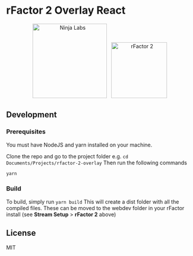 # rFactor 2 Overlay React

<p align="center">
	<img  alt="Ninja Labs" src="https://i.imgur.com/bCvPZQF.png" width="200">
	&nbsp;
	<img  alt="rFactor 2" src="https://www.studio-397.com/wp-content/uploads/2016/09/logo_rf2_blue-red.png" width="150">
</p>


## Development

### Prerequisites

You must have NodeJS and yarn installed on your machine.

Clone the repo and go to the project folder e.g. `cd Documents/Projects/rfactor-2-overlay`
Then run the following commands

```sh
yarn
```

### Build

To build, simply run `yarn build`
This will create a dist folder with all the compiled files. These can be moved to the webdev folder in your rFactor install (see **Stream Setup** > **rFactor 2** above)

## License

MIT